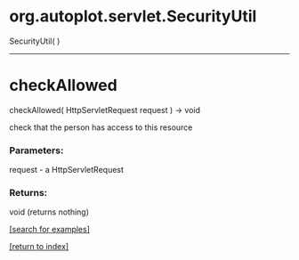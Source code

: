 # org.autoplot.servlet.SecurityUtil
SecurityUtil( )


***
<a name="checkAllowed"></a>
# checkAllowed
checkAllowed( HttpServletRequest request ) &rarr; void

check that the person has access to this resource

### Parameters:
request - a HttpServletRequest

### Returns:
void (returns nothing)


<a href="https://github.com/autoplot/dev/search?q=checkAllowed&unscoped_q=checkAllowed">[search for examples]</a>

<a href="https://github.com/autoplot/documentation/blob/master/javadoc/index-all.md">[return to index]</a>

